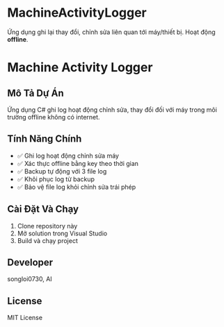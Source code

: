 # MachineActivityLogger
Ứng dụng ghi lại thay đổi, chỉnh sửa liên quan tới máy/thiết bị. Hoạt động **offline**.

# Machine Activity Logger

## Mô Tả Dự Án
Ứng dụng C# ghi log hoạt động chỉnh sửa, thay đổi đối với máy trong môi trường offline không có internet.

## Tính Năng Chính
- ✅ Ghi log hoạt động chỉnh sửa máy
- ✅ Xác thực offline bằng key theo thời gian
- ✅ Backup tự động với 3 file log
- ✅ Khôi phục log từ backup
- ✅ Bảo vệ file log khỏi chỉnh sửa trái phép

## Cài Đặt Và Chạy
1. Clone repository này
2. Mở solution trong Visual Studio
3. Build và chạy project

## Developer
songloi0730, AI

## License
MIT License
